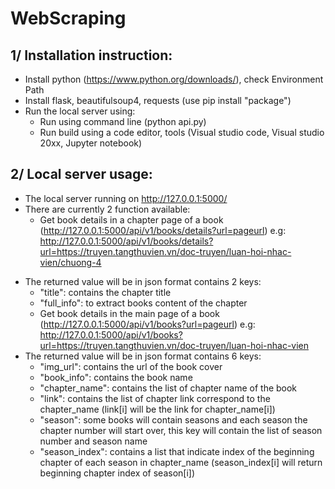 # WebScraping
## 1/ Installation instruction:
- Install python (https://www.python.org/downloads/), check Environment Path
- Install flask, beautifulsoup4, requests (use pip install "package")
- Run the local server using:
  + Run using command line (python api.py)
  + Run build using a code editor, tools (Visual studio code, Visual studio 20xx, Jupyter notebook)
## 2/ Local server usage:
- The local server running on http://127.0.0.1:5000/
- There are currently 2 function available:
  + Get book details in a chapter page of a book (http://127.0.0.1:5000/api/v1/books/details?url=pageurl)
e.g: http://127.0.0.1:5000/api/v1/books/details?url=https://truyen.tangthuvien.vn/doc-truyen/luan-hoi-nhac-vien/chuong-4
* The returned value will be in json format contains 2 keys:
  + "title": contains the chapter title
  + "full_info": to extract books content of the chapter
  + Get book details in the main page of a book (http://127.0.0.1:5000/api/v1/books?url=pageurl)
e.g: http://127.0.0.1:5000/api/v1/books?url=https://truyen.tangthuvien.vn/doc-truyen/luan-hoi-nhac-vien
* The returned value will be in json format contains 6 keys:
  + "img_url": contains the url of the book cover
  + "book_info": contains the book name
  + "chapter_name": contains the list of chapter name of the book
  + "link": contains the list of chapter link correspond to the chapter_name (link[i] will be the link for chapter_name[i])
  + "season": some books will contain seasons and each season the chapter number will start over, this key will contain the list of season number and season name
  + "season_index": contains a list that indicate index of the beginning chapter of each season in chapter_name (season_index[i] will return beginning chapter index of season[i])
